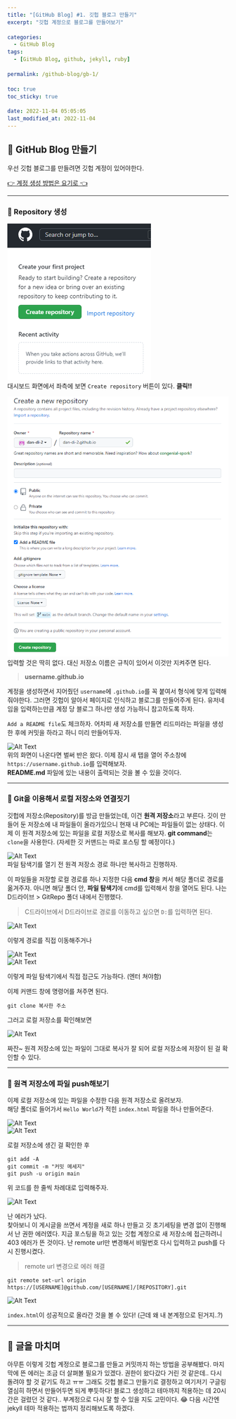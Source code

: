 ```yaml
---
title: "[GitHub Blog] #1. 깃헙 블로그 만들기"
excerpt: "깃헙 계정으로 블로그를 만들어보기"

categories:
  - GitHub Blog
tags:
  - [GitHub Blog, github, jekyll, ruby]

permalink: /github-blog/gb-1/

toc: true
toc_sticky: true

date: 2022-11-04 05:05:05
last_modified_at: 2022-11-04
---
```


## 👻 GitHub Blog 만들기
우선 깃헙 블로그를 만들려면 깃헙 계정이 있어야한다.

[👉 계정 생성 방법은 요기로 👈](/github/create-account)

***

### 🌱 Repository 생성
![Alt Text](/assets/images/posts_img/gb-1/repo-1.PNG)   
대시보드 화면에서 좌측에 보면 ```Create repository``` 버튼이 있다. **클릭!!**   

![Alt Text](/assets/images/posts_img/gb-1/repo-2.PNG)   
입력할 것은 딱히 없다. 대신 저장소 이름은 규칙이 있어서 이것만 지켜주면 된다.   

> **username.github.io**

계정을 생성하면서 지어줬던 ```username```에 ```.github.io```를 꼭 붙여서 형식에 맞게 입력해줘야한다. 그러면 깃헙이 알아서 페이지로 인식하고 블로그를 만들어주게 된다. 유저네임을 입력하는만큼 계정 당 블로그 하나만 생성 가능하니 참고하도록 하자.   

```Add a README file```도 체크하자. 어차피 새 저장소를 만들면 리드미라는 파일을 생성한 후에 커밋을 하라고 하니 미리 만들어두자.   

![Alt Text](/assets/images/posts_img/gb-1/repo-3.PNG)   
위의 화면이 나온다면 벌써 반은 왔다. 이제 잠시 새 탭을 열어 주소창에 ```https://username.github.io```를 입력해보자.   
**README.md** 파일에 있는 내용이 출력되는 것을 볼 수 있을 것이다.

***

### 🌱 Git을 이용해서 로컬 저장소와 연결짓기
깃헙에 저장소(Repository)를 방금 만들었는데, 이건 **원격 저장소**라고 부른다. 깃이 만들어 둔 저장소에 내 파일들이 올라가있으니 현재 내 PC에는 파일들이 없는 상태다. 이제 이 원격 저장소에 있는 파일을 로컬 저장소로 복사를 해보자. **git command**는 ```clone```을 사용한다. (자세한 깃 커맨드는 따로 포스팅 할 예정이다.)   

![Alt Text](/assets/images/posts_img/gb-1/repo-4.PNG)   
파일 탐색기를 열기 전 원격 저장소 경로 하나만 복사하고 진행하자.   

이 파일들을 저장할 로컬 경로를 하나 지정한 다음 **cmd 창**을 켜서 해당 폴더로 경로를 옮겨주자. 아니면 해당 폴더 안, **파일 탐색기**에 cmd를 입력해서 창을 열어도 된다. 나는 D드라이브 > GitRepo 폴더 내에서 진행했다.   

> C드라이브에서 D드라이브로 경로를 이동하고 싶으면 ```D:```를 입력하면 된다.

![Alt Text](/assets/images/posts_img/gb-1/cmd-1.PNG)   

이렇게 경로를 직접 이동해주거나   

![Alt Text](/assets/images/posts_img/gb-1/cmd-2.PNG)   
![Alt Text](/assets/images/posts_img/gb-1/cmd-3.PNG)   

이렇게 파일 탐색기에서 직접 접근도 가능하다. (엔터 쳐야함)

이제 커맨드 창에 명령어를 쳐주면 된다.   

```
git clone 복사한 주소
```

그러고 로컬 저장소를 확인해보면   

![Alt Text](/assets/images/posts_img/gb-1/local-1.PNG)   

짜잔~ 원격 저장소에 있는 파일이 그대로 복사가 잘 되어 로컬 저장소에 저장이 된 걸 확인할 수 있다.

***

### 🌱 원격 저장소에 파일 push해보기
이제 로컬 저장소에 있는 파일을 수정한 다음 원격 저장소로 올려보자.   
해당 폴더로 들어가서 ```Hello World```가 적힌 ```index.html``` 파일을 하나 만들어준다.   

![Alt Text](/assets/images/posts_img/gb-1/cmd-21.PNG)   
![Alt Text](/assets/images/posts_img/gb-1/cmd-22.PNG)   

로컬 저장소에 생긴 걸 확인한 후   

```
git add -A
git commit -m "커밋 메세지"
git push -u origin main
```

위 코드를 한 줄씩 차례대로 입력해주자.   

![Alt Text](/assets/images/posts_img/gb-1/cmd-23.PNG)   

난 에러가 났다.   
찾아보니 이 게시글을 쓰면서 계정을 새로 하나 만들고 깃 초기세팅을 변경 없이 진행해서 난 권한 에러였다. 지금 포스팅을 하고 있는 깃헙 계정으로 새 저장소에 접근하려니 403 에러가 뜬 것이다. 난 remote url만 변경해서 비밀번호 다시 입력하고 push를 다시 진행시켰다.

> remote url 변경으로 에러 해결   

```
git remote set-url origin https://[USERNAME]@github.com/[USERNAME]/[REPOSITORY].git
```

![Alt Text](/assets/images/posts_img/gb-1/repo-5.PNG)   

```index.html```이 성공적으로 올라간 것을 볼 수 있다! (근데 왜 내 본계정으로 된거지..?)

***

## 👻 글을 마치며
아무튼 이렇게 깃헙 계정으로 블로그를 만들고 커밋까지 하는 방법을 공부해봤다. 마지막에 뜬 에러는 조금 더 살펴볼 필요가 있겠다. 권한이 왔다갔다 거린 것 같은데.. 다시 돌려야 할 것 같기도 하고 ㅠㅠ 그래도 깃헙 블로그 만들기로 결정하고 여기저기 구글링 열심히 하면서 만들어두면 되게 뿌듯하다! 블로그 생성하고 테마까지 적용하는 데 20시간은 걸렸던 것 같다.. 부계정으로 다시 잘 할 수 있을 지도 고민이다. 😂 다음 시간엔 jekyll 테마 적용하는 법까지 정리해보도록 하겠다.
